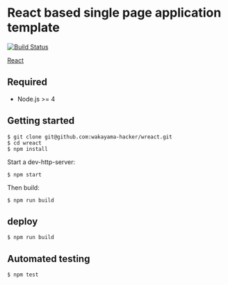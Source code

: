 # React based single page application template

[![Build Status](https://travis-ci.org/wakayama-hacker/wreact.svg?branch=master)](https://travis-ci.org/wakayama-hacker/wreact)

[React](https://facebook.github.io/react/)

## Required

- Node.js >= 4

## Getting started

```shell
$ git clone git@github.com:wakayama-hacker/wreact.git
$ cd wreact
$ npm install
```

Start a dev-http-server:

```shell
$ npm start
```

Then build:

```shell
$ npm run build
```

## deploy

```shell
$ npm run build
```

## Automated testing

```shell
$ npm test
```
